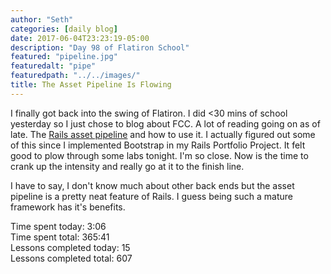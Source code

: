 ```yaml
---
author: "Seth"
categories: [daily blog]
date: 2017-06-04T23:23:19-05:00
description: "Day 98 of Flatiron School"
featured: "pipeline.jpg"
featuredalt: "pipe"
featuredpath: "../../images/"
title: The Asset Pipeline Is Flowing
---
```


I finally got back into the swing of Flatiron. I did <30 mins of school yesterday so I just chose to blog about FCC. A lot of reading going on as of late. The [Rails asset pipeline][1] and how to use it. I actually figured out some of this since I implemented Bootstrap in my Rails Portfolio Project. It felt good to plow through some labs tonight. I'm so close. Now is the time to crank up the intensity and really go at it to the finish line.

I have to say, I don't know much about other back ends but the asset pipeline is a pretty neat feature of Rails. I guess being such a mature framework has it's benefits.

Time spent today: 3:06  
Time spent total: 365:41  
Lessons completed today: 15  
Lessons completed total: 607

  [1]:http://guides.rubyonrails.org/asset_pipeline.html
